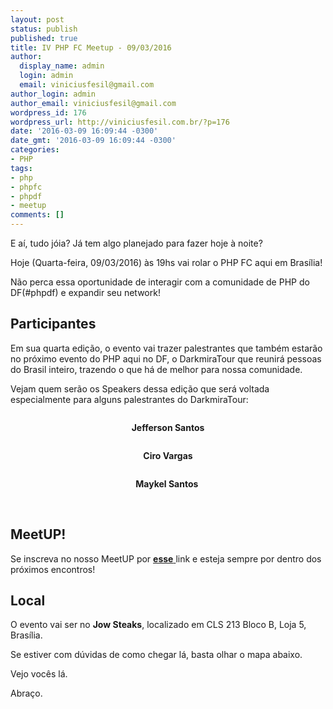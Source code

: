 ```yaml
---
layout: post
status: publish
published: true
title: IV PHP FC Meetup - 09/03/2016
author:
  display_name: admin
  login: admin
  email: viniciusfesil@gmail.com
author_login: admin
author_email: viniciusfesil@gmail.com
wordpress_id: 176
wordpress_url: http://viniciusfesil.com.br/?p=176
date: '2016-03-09 16:09:44 -0300'
date_gmt: '2016-03-09 16:09:44 -0300'
categories:
- PHP
tags:
- php
- phpfc
- phpdf
- meetup
comments: []
---
```

<p>E a&iacute;, tudo j&oacute;ia?&nbsp;J&aacute; tem algo planejado para fazer hoje &agrave; noite?</p>
<p>Hoje (Quarta-feira, 09/03/2016) &agrave;s 19hs vai rolar o PHP FC aqui em Bras&iacute;lia!</p>
<p>N&atilde;o perca essa oportunidade de interagir com a comunidade de PHP do DF(#phpdf) e expandir seu network!</p>
<h2>Participantes</h2>
<p>Em sua quarta edi&ccedil;&atilde;o, o evento vai trazer palestrantes que tamb&eacute;m estar&atilde;o no pr&oacute;ximo evento do PHP aqui no DF, o DarkmiraTour que reunir&aacute; pessoas do Brasil inteiro, trazendo o que h&aacute; de melhor para nossa comunidade.</p>
<p>Vejam quem ser&atilde;o os Speakers&nbsp;dessa edi&ccedil;&atilde;o que ser&aacute;&nbsp;voltada especialmente para alguns palestrantes do DarkmiraTour:</p>
<p><img class="aligncenter" src="http://photos3.meetupstatic.com/photos/event/a/d/a/b/600_447644459.jpeg" alt=""></p>
<p style="text-align: center;"><b>Jefferson Santos</b></p>
<p style="text-align: center;"><img src="http://photos1.meetupstatic.com/photos/event/a/d/f/0/600_447644528.jpeg" alt=""></p>
<p style="text-align: center;"><b>Ciro Vargas</b></p>
<p style="text-align: center;"><img src="http://photos1.meetupstatic.com/photos/event/a/d/c/3/600_447644483.jpeg" alt=""></p>
<p style="text-align: center;"><b>Maykel Santos&nbsp;</b></p>
<p>&nbsp;</p>
<h2>MeetUP!</h2>
<p>Se inscreva no nosso MeetUP por&nbsp;<a href="http://www.meetup.com/pt-BR/php-df/events/229377391/" target="_blank"><strong>esse</strong> </a>link e esteja&nbsp;sempre por dentro dos pr&oacute;ximos encontros!</p>
<h2>Local</h2>
<p>O evento vai ser no <strong>Jow Steaks</strong>, localizado em&nbsp;CLS 213 Bloco B, Loja 5, Bras&iacute;lia.</p>
<p>Se estiver com d&uacute;vidas de como chegar l&aacute;, basta olhar o mapa abaixo.</p>
<p>Vejo voc&ecirc;s l&aacute;.</p>
<p>Abra&ccedil;o.</p>
<p>&nbsp;</p>
